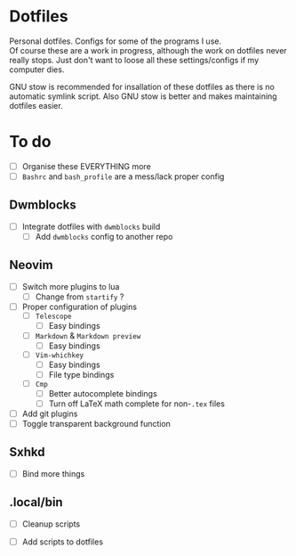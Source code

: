 # Dotfiles

Personal dotfiles. Configs for some of the programs I use. \
Of course these are a work in progress, although the work on dotfiles never really stops. Just don't want to loose all these settings/configs if my computer dies.

GNU stow is recommended for insallation of these dotfiles as there is no automatic symlink script. Also GNU stow is better and makes maintaining dotfiles easier.

# To do

- [ ] Organise these EVERYTHING more
- [ ] `Bashrc` and `bash_profile` are a mess/lack proper config

## Dwmblocks

- [ ] Integrate dotfiles with `dwmblocks` build
  - [ ] Add `dwmblocks` config to another repo
## Neovim  
- [ ] Switch more plugins to lua
  - [ ] Change from `startify` ?
- [ ] Proper configuration of plugins
  - [ ] `Telescope`
    - [ ] Easy bindings
  - [ ] `Markdown` & `Markdown preview`
    - [ ] Easy bindings
  - [ ] `Vim-whichkey`
    - [ ] Easy bindings
    - [ ] File type bindings
  - [ ] `Cmp`
    - [ ] Better autocomplete bindings
    - [ ] Turn off LaTeX math complete for non-`.tex` files
- [ ] Add git plugins
- [ ] Toggle transparent background function

## Sxhkd
- [ ] Bind more things

## .local/bin
- [ ] Cleanup scripts
- [ ] Add scripts to dotfiles

